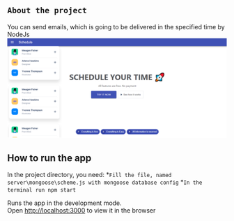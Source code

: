 ## `About the project`
You can send emails, which is going to be delivered in the specified time by NodeJs
![alt text](https://github.com/ValValeria/React_Email/blob/master/screen.png?raw=true)

## How to run the app

In the project directory, you need:
*`Fill the file, named server\mongoose\scheme.js with mongoose database config`
*`In the terminal run npm start`

Runs the app in the development mode.<br />
Open [http://localhost:3000](http://localhost:3000) to view it in the browser



